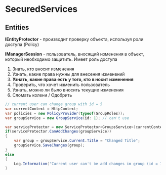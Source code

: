 # SecuredServices
## Entities

**IEntityProtector** - производит проверку объекта, используя роли доступа (Policy)

**IManagerSession** - пользователь, вносящий изменения в объект, который необходимо защитить. Имеет роль доступа

1. Знать, кто вносит изменения
2. Узнать, какие права нужны для внесения изменений
3. **Узнать, какие права есть у того, кто в носит изменения**
4. Проверить, что хочет изменить пользователь
5. Узнать, можно ли было вносить текущие изменения
6. Сломать колени / Одобрить





```C#
// current user can change group with id = 5
var currentContext = HttpContext;
var policies = new PolicyProvider(typeof(GroupRoles));
var groupService = new GroupService(id: 1); // can't use

var serviceProtector = new ServiceProtector<GroupsService>(currentContext, policies);
if(serviceProtector.CanAddChanges(groupService))
{
    var group = groupService.Current.Title = "Changed Title";
    groupService.SaveChanges(group);
}
else
{
    Log.Information("Current user can't be add changes in group (id = 1)");
}
```


